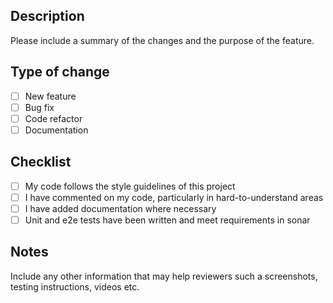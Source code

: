 ## Description
Please include a summary of the changes and the purpose of the feature.

## Type of change
- [ ] New feature
- [ ] Bug fix
- [ ] Code refactor
- [ ] Documentation

## Checklist
- [ ] My code follows the style guidelines of this project
- [ ] I have commented on my code, particularly in hard-to-understand areas
- [ ] I have added documentation where necessary
- [ ] Unit and e2e tests have been written and meet requirements in sonar

## Notes
Include any other information that may help reviewers such a screenshots,
testing instructions, videos etc.
